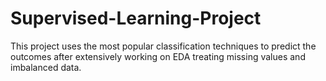 # Supervised-Learning-Project
This project uses the most popular classification techniques to predict the outcomes after extensively working on EDA treating missing values and imbalanced data.
